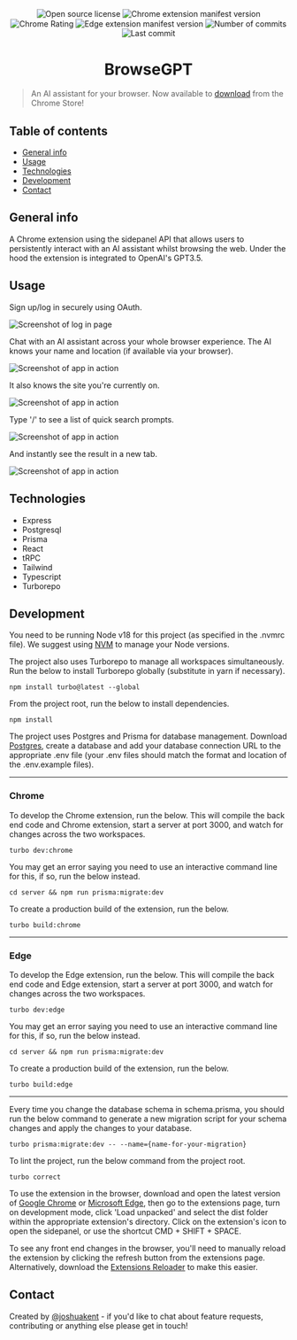 <p align="center">
    <img alt="Open source license" src="https://img.shields.io/github/license/joshkent94/browsegpt?label=Open+Source+License" align="center">
    <img alt="Chrome extension manifest version" src="https://img.shields.io/github/manifest-json/v/joshkent94/browsegpt?filename=chrome-extension/public/manifest.json&label=Chrome+Version" align="center">
    <img alt="Chrome Rating" src="https://img.shields.io/chrome-web-store/rating/ijdehllahgkhhcoffcohgmbebcchdknb?label=Chrome+Rating" align="center">
    <img alt="Edge extension manifest version" src="https://img.shields.io/github/manifest-json/v/joshkent94/browsegpt?filename=edge-extension/public/manifest.json&label=Edge+Version" align="center">
    <img alt="Number of commits" src="https://img.shields.io/github/commit-activity/t/joshkent94/browsegpt/main?label=Commits" align="center">
    <img alt="Last commit" src="https://img.shields.io/github/last-commit/joshkent94/browsegpt/main?label=Last Commit" align="center">


</p>
<h1 align="center">
    BrowseGPT
</h1>

> An AI assistant for your browser. Now available to [download](https://chrome.google.com/webstore/detail/browsegpt/ijdehllahgkhhcoffcohgmbebcchdknb) from the Chrome Store!

## Table of contents

-   [General info](#general-info)
-   [Usage](#usage)
-   [Technologies](#technologies)
-   [Development](#development)
-   [Contact](#contact)

## General info

A Chrome extension using the sidepanel API that allows users to persistently interact with an AI assistant whilst browsing the web. Under the hood the extension is integrated to OpenAI's GPT3.5.

## Usage

Sign up/log in securely using OAuth.

![Screenshot of log in page](./public/login.png)

Chat with an AI assistant across your whole browser experience. The AI knows your name and location (if available via your browser).

![Screenshot of app in action](./public/using-location.png)

It also knows the site you're currently on.

![Screenshot of app in action](./public/current-site.png)

Type '/' to see a list of quick search prompts.

![Screenshot of app in action](./public/command-ui.png)

And instantly see the result in a new tab.

![Screenshot of app in action](./public/command-result.png)

## Technologies

-   Express
-   Postgresql
-   Prisma
-   React
-   tRPC
-   Tailwind
-   Typescript
-   Turborepo

## Development

You need to be running Node v18 for this project (as specified in the .nvmrc file). We suggest using [NVM](https://github.com/nvm-sh/nvm) to manage your Node versions.

The project also uses Turborepo to manage all workspaces simultaneously. Run the below to install Turborepo globally (substitute in yarn if necessary).

```
npm install turbo@latest --global
```

From the project root, run the below to install dependencies.

```
npm install
```

The project uses Postgres and Prisma for database management. Download [Postgres](https://www.postgresql.org/download/), create a database and add your database connection URL to the appropriate .env file (your .env files should match the format and location of the .env.example files).

***

### Chrome

To develop the Chrome extension, run the below. This will compile the back end code and Chrome extension, start a server at port 3000, and watch for changes across the two workspaces.

```
turbo dev:chrome
```

You may get an error saying you need to use an interactive command line for this, if so, run the below instead.

```
cd server && npm run prisma:migrate:dev
```

To create a production build of the extension, run the below.

```
turbo build:chrome
```

***

### Edge

To develop the Edge extension, run the below. This will compile the back end code and Edge extension, start a server at port 3000, and watch for changes across the two workspaces.

```
turbo dev:edge
```

You may get an error saying you need to use an interactive command line for this, if so, run the below instead.

```
cd server && npm run prisma:migrate:dev
```

To create a production build of the extension, run the below.

```
turbo build:edge
```

***

Every time you change the database schema in schema.prisma, you should run the below command to generate a new migration script for your schema changes and apply the changes to your database.

```
turbo prisma:migrate:dev -- --name={name-for-your-migration}
```

To lint the project, run the below command from the project root.

```
turbo correct
```

To use the extension in the browser, download and open the latest version of [Google Chrome](https://www.google.com/intl/en_uk/chrome/dr/download/) or [Microsoft Edge](https://www.microsoft.com/en-us/edge/download?form=MA13FJ), then go to the extensions page, turn on development mode, click 'Load unpacked' and select the dist folder within the appropriate extension's directory. Click on the extension's icon to open the sidepanel, or use the shortcut CMD + SHIFT + SPACE.

To see any front end changes in the browser, you'll need to manually reload the extension by clicking the refresh button from the extensions page. Alternatively, download the [Extensions Reloader](https://chrome.google.com/webstore/detail/extensions-reloader/fimgfedafeadlieiabdeeaodndnlbhid) to make this easier.

## Contact

Created by [@joshuakent](mailto:josh.kent94@yahoo.co.uk) - if you'd like to chat about feature requests, contributing or anything else please get in touch!